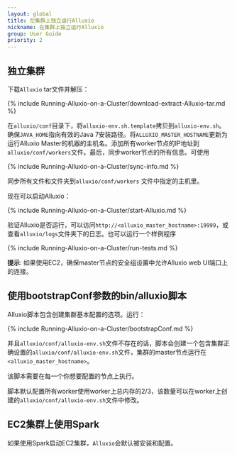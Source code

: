 ```yaml
---
layout: global
title: 在集群上独立运行Alluxio
nickname: 在集群上独立运行Alluxio
group: User Guide
priority: 2
---
```


## 独立集群

下载`Alluxio` tar文件并解压：

{% include Running-Alluxio-on-a-Cluster/download-extract-Alluxio-tar.md %}

在`alluxio/conf`目录下，将`alluxio-env.sh.template`拷贝到`alluxio-env.sh`。确保`JAVA_HOME`指向有效的Java 7安装路径。将`ALLUXIO_MASTER_HOSTNAME`更新为运行Alluxio Master的机器的主机名。添加所有worker节点的IP地址到`alluxio/conf/workers`文件。最后，同步worker节点的所有信息。可使用

{% include Running-Alluxio-on-a-Cluster/sync-info.md %}

同步所有文件和文件夹到`alluxio/conf/workers` 文件中指定的主机里。

现在可以启动Alluxio：

{% include Running-Alluxio-on-a-Cluster/start-Alluxio.md %}

验证Alluxio是否运行，可以访问`http://<alluxio_master_hostname>:19999`，或查看`alluxio/logs`文件夹下的日志。也可以运行一个样例程序

{% include Running-Alluxio-on-a-Cluster/run-tests.md %}

**提示**: 如果使用EC2，确保master节点的安全组设置中允许Alluxio web UI端口上的连接。

## 使用bootstrapConf参数的bin/alluxio脚本

Alluxio脚本包含创建集群基本配置的选项。运行：

{% include Running-Alluxio-on-a-Cluster/bootstrapConf.md %}

并且`alluxio/conf/alluxio-env.sh`文件不存在的话，脚本会创建一个包含集群正确设置的`alluxio/conf/alluxio-env.sh`文件，集群的master节点运行在`<alluxio_master_hostname>`。

该脚本需要在每一个你想要配置的节点上执行。

脚本默认配置所有worker使用worker上总内存的2/3，该数量可以在worker上创建的`alluxio/conf/alluxio-env.sh`文件中修改。

## EC2集群上使用Spark
如果使用Spark启动EC2集群，`Alluxio`会默认被安装和配置。
